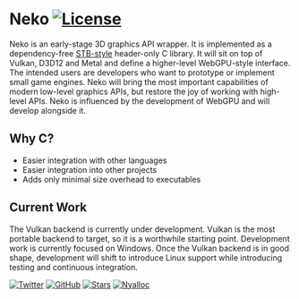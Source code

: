 # Neko [![License](https://img.shields.io/github/license/nyalloc/neko.svg)](https://github.com/nyalloc/neko/blob/master/LICENSE)

Neko is an early-stage 3D graphics API wrapper. It is implemented as a dependency-free [STB-style](https://github.com/nothings/stb/blob/master/docs/stb_howto.txt) header-only C library. It will sit on top of Vulkan, D3D12 and Metal and define a higher-level WebGPU-style interface. The intended users are developers who want to prototype or implement small game engines. Neko will bring the most important capabilities of modern low-level graphics APIs, but restore the joy of working with high-level APIs. Neko is influenced by the development of WebGPU and will develop alongside it.

## Why C?
* Easier integration with other languages
* Easier integration into other projects
* Adds only minimal size overhead to executables

## Current Work

The Vulkan backend is currently under development. Vulkan is the most portable backend to target, so it is a worthwhile starting point. Development work is currently focused on Windows. Once the Vulkan backend is in good shape, development will shift to introduce Linux support while introducing testing and continuous integration.

[![Twitter](https://img.shields.io/twitter/follow/nyalloc?label=follow)](https://twitter.com/intent/user?screen_name=nyalloc)
[![GitHub](https://img.shields.io/github/followers/nyalloc?label=follow&style=social)](https://twitter.com/intent/user?screen_name=nyalloc)
[![Stars](https://img.shields.io/github/stars/nyalloc/neko?style=social)](https://img.shields.io/github/stars/nyalloc/neko?style=social)
[![Nyalloc](https://img.shields.io/badge/nyalloc-blog-ff69b4?style=flat)](https://nyalloc.io)
